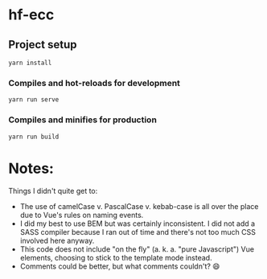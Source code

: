# hf-ecc

## Project setup
```
yarn install
```

### Compiles and hot-reloads for development
```
yarn run serve
```

### Compiles and minifies for production
```
yarn run build
```

# Notes:
Things I didn't quite get to:
    <ul>
        <li>The use of camelCase v. PascalCase v. kebab-case is all over the place due to Vue's rules on naming events.</li>
        <li>I did my best to use BEM but was certainly inconsistent.  I did not add a SASS compiler because I ran out of time and there's not too much CSS involved here anyway.</li>
        <li>This code does not include "on the fly" (a. k. a. "pure Javascript") Vue elements, choosing to stick to the template mode instead.</li>
        <li>Comments could be better, but what comments couldn't? :smile:</li>
    </ul>